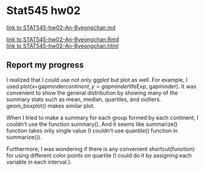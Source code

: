 
# Stat545 hw02

[link to STAT545-hw02-An-Byeongchan.md](STAT545-hw02-An-Byeongchan.md)  


[link to STAT545-hw02-An-Byeongchan.Rmd](STAT545-hw02-An-Byeongchan.Rmd)  
[link to STAT545-hw02-An-Byeongchan.html](STAT545-hw02-An-Byeongchan.html)

## Report my progress
I realized that I could use not only ggplot but plot as well. For example, I used plot(x=gapminder$continent, y=gapminder$lifeExp, gapminder). It was convenient to show the general distribution by showing many of the summary stats such as mean, median, quartiles, and outliers. geom_boxplot() makes similar plot.

When I tried to make a summary for each group formed by each continent, I couldn't use the function summary(). And it seems like summarize() function takes only single value (I couldn't use quantile() function in summarize()).

Furthermore, I was wondering if there is any convenient shortcut(function) for using different color points on quartile (I could do it by assigning each variable in each interval.).